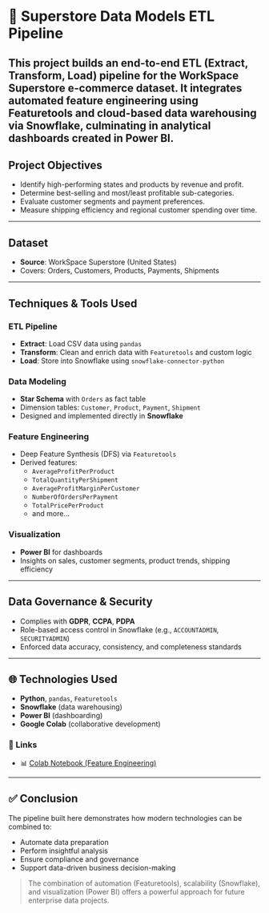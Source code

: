 # 🏬 Superstore Data Models ETL Pipeline

This project builds an end-to-end ETL (Extract, Transform, Load) pipeline for the WorkSpace Superstore e-commerce dataset. It integrates automated feature engineering using **Featuretools** and cloud-based data warehousing via **Snowflake**, culminating in analytical dashboards created in **Power BI**.
---

## Project Objectives

- Identify high-performing states and products by revenue and profit.
- Determine best-selling and most/least profitable sub-categories.
- Evaluate customer segments and payment preferences.
- Measure shipping efficiency and regional customer spending over time.

---
## Dataset

- **Source**: WorkSpace Superstore (United States)
- Covers: Orders, Customers, Products, Payments, Shipments
---

## Techniques & Tools Used

### ETL Pipeline
- **Extract**: Load CSV data using `pandas`
- **Transform**: Clean and enrich data with `Featuretools` and custom logic
- **Load**: Store into Snowflake using `snowflake-connector-python`

### Data Modeling
- **Star Schema** with `Orders` as fact table
- Dimension tables: `Customer`, `Product`, `Payment`, `Shipment`
- Designed and implemented directly in **Snowflake**

### Feature Engineering
- Deep Feature Synthesis (DFS) via `Featuretools`
- Derived features:
  - `AverageProfitPerProduct`
  - `TotalQuantityPerShipment`
  - `AverageProfitMarginPerCustomer`
  - `NumberOfOrdersPerPayment`
  - `TotalPricePerProduct`
  - and more...

### Visualization
- **Power BI** for dashboards
- Insights on sales, customer segments, product trends, shipping efficiency

---

## Data Governance & Security

- Complies with **GDPR**, **CCPA**, **PDPA**
- Role-based access control in Snowflake (e.g., `ACCOUNTADMIN`, `SECURITYADMIN`)
- Enforced data accuracy, consistency, and completeness standards

---

## 🌐 Technologies Used

- **Python**, `pandas`, `Featuretools`
- **Snowflake** (data warehousing)
- **Power BI** (dashboarding)
- **Google Colab** (collaborative development)

### 🔗 Links
- 📊 [Colab Notebook (Feature Engineering)](https://colab.research.google.com/drive/1JS9eJGBSwH4Ox_uoTWNK7cqXT6MwNKlD?usp=sharing)

---

## ✅ Conclusion

The pipeline built here demonstrates how modern technologies can be combined to:
- Automate data preparation
- Perform insightful analysis
- Ensure compliance and governance
- Support data-driven business decision-making

> The combination of automation (Featuretools), scalability (Snowflake), and visualization (Power BI) offers a powerful approach for future enterprise data projects.
